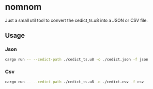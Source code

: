 # nomnom

Just a small util tool to convert the cedict_ts.u8 into a JSON or CSV file.

## Usage

### Json

```sh
cargo run -- --cedict-path ./cedict_ts.u8 -o ./cedict.json -f json
```

### Csv

```sh
cargo run -- --cedict-path ./cedict_ts.u8 -o ./cedict.csv -f csv
```
